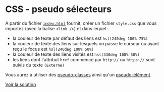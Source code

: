 # CSS - pseudo sélecteurs

A partir du fichier [`index.html`](./index.html) fournit, créer un fichier `style.css` que vous importez (avec la balise `<link />`) et dans lequel :

* la couleur de texte par défaut des liens est `hsl(240deg 100% 75%)`
* la couleur de texte des liens sur lesquels on passe le curseur ou ayant reçu le focus est `hsl(240deg 100% 50%)`
* la couleur de texte des liens visités est `hsl(330deg 100% 50%)`
* les liens dont l'attribut `href` commence par `http://` ou `https://` sont suivis du texte `(Externe)`

Vous aurez à utiliser des [pseudo-classes](https://developer.mozilla.org/fr/docs/Web/CSS/Pseudo-classes) ainsi qu'un [pseudo-élément](https://developer.mozilla.org/fr/docs/Web/CSS/Pseudo-elements).

[Voir la solution](./solution)
